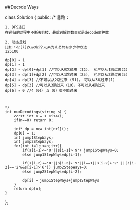 ##Decode Ways    

class Solution {
public:
    /*
    思路：
    
    1. DFS递归
    在递归的过程中不断去剪枝，最后到解的数目就是decode的种数
    
    2. 动态规划
    比如：dp[i]表示第i个元素为止总共有多少种方法
    125100
    
    dp[0] = 1
    dp[1] = 1
    dp[2] = dp[0]+dp[1] //可以从0跳过来 (12)， 也可以从1跳过来(2)
    dp[3] = dp[1]+dp[2] //可以从1跳过来 (25)， 也可以从2跳过来(5)
    dp[4] = dp[3] //不可以从2跳过来 (51)， 可以从3跳过来(1)
    dp[5] = dp[3] //可以从3跳过来（10），不可以从4跳过来
    dp[6] = 0 //4（00）,5（0）都不能过来
    
    
    
    */
    int numDecodings(string s) {
        const int n = s.size();
        if(n==0) return 0;
        
        int* dp = new int[n+1]();
        dp[0] = 1;
        int jump1StepWays;
        int jump2StepWays;
        for(int i=1;i<=n;i++){
            if(s[i-1]<='0'||s[i-1]>'9') jump1StepWays=0;
            else jump1StepWays=dp[i-1];
            
            if(s[i-2]<='0'||s[i-2]>'9'||i==1||s[i-2]>'2' ||(s[i-2]=='2'&&s[i-1]>'6')) jump2StepWays=0;
            else jump2StepWays=dp[i-2];
            
            dp[i] = jump1StepWays+jump2StepWays;
        }
        return dp[n];
    }
};
